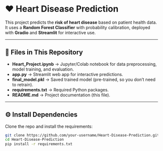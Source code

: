 # ❤️ Heart Disease Prediction

This project predicts the **risk of heart disease** based on patient health data.  
It uses a **Random Forest Classifier** with probability calibration, deployed with **Gradio** and **Streamlit** for interactive use.

---

## 📂 Files in This Repository

- **Heart_Project.ipynb** → Jupyter/Colab notebook for data preprocessing, model training, and evaluation.  
- **app.py** → Streamlit web app for interactive predictions.  
- **final_model.pkl** → Saved trained model (pre-trained, so you don’t need to retrain).  
- **requirements.txt** → Required Python packages.  
- **README.md** → Project documentation (this file).  

---

## ⚙️ Install Dependencies

Clone the repo and install the requirements:

```bash
git clone https://github.com/your-username/Heart-Disease-Prediction.git
cd Heart-Disease-Prediction
pip install -r requirements.txt
